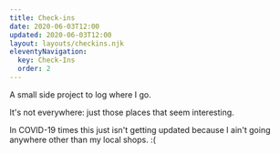 ```yaml
---
title: Check-ins
date: 2020-06-03T12:00
updated: 2020-06-03T12:00
layout: layouts/checkins.njk
eleventyNavigation:
  key: Check-Ins
  order: 2
---
```


A small side project to log where I go.

It's not everywhere: just those places that seem interesting. 

In COVID-19 times this just isn't getting updated because I ain't going anywhere other than my local shops. :(
